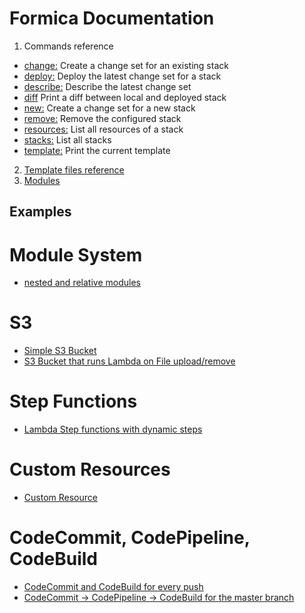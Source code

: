 # Formica Documentation

1. Commands reference
  * [change:](commands/change.md) Create a change set for an existing stack
  * [deploy:](commands/deploy.md) Deploy the latest change set for a stack
  * [describe:](commands/describe.md) Describe the latest change set
  * [diff](commands/diff.md) Print a diff between local and deployed stack
  * [new:](commands/new.md) Create a change set for a new stack
  * [remove:](commands/remove.md) Remove the configured stack
  * [resources:](commands/resources.md) List all resources of a stack
  * [stacks:](commands/stacks.md) List all stacks
  * [template:](commands/template.md) Print the current template
2. [Template files reference](template-files.md)
3. [Modules](modules.md)


## Examples

# Module System
* [nested and relative modules](examples/nested_relative_module)

# S3
* [Simple S3 Bucket](examples/s3-bucket)
* [S3 Bucket that runs Lambda on File upload/remove](examples/s3-lambda)

# Step Functions
* [Lambda Step functions with dynamic steps](examples/lambda-step-function)

# Custom Resources
* [Custom Resource](examples/custom-resource)

# CodeCommit, CodePipeline, CodeBuild
 
 * [CodeCommit and CodeBuild for every push](examples/commit-build)
 * [CodeCommit -> CodePipeline -> CodeBuild for the master branch](examples/commit-build-pipeline)